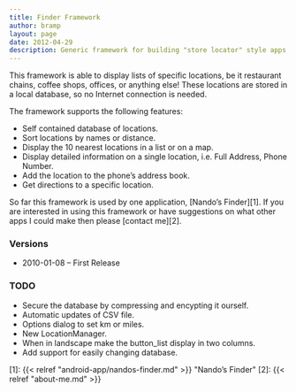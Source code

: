 ```yaml
---
title: Finder Framework
author: bramp
layout: page
date: 2012-04-29
description: Generic framework for building "store locator" style apps
---
```

This framework is able to display lists of specific locations, be it restaurant chains, coffee shops, offices, or anything else! These locations are stored in a local database, so no Internet connection is needed.

The framework supports the following features:

  * Self contained database of locations.
  * Sort locations by names or distance.
  * Display the 10 nearest locations in a list or on a map.
  * Display detailed information on a single location, i.e. Full Address, Phone Number.
  * Add the location to the phone&#8217;s address book.
  * Get directions to a specific location.

So far this framework is used by one application, [Nando&#8217;s Finder][1]. If you are interested in using this framework or have suggestions on what other apps I could make then please [contact me][2].

### Versions

  * 2010-01-08 &#8211; First Release

### TODO

  * Secure the database by compressing and encypting it ourself.
  * Automatic updates of CSV file.
  * Options dialog to set km or miles.
  * New LocationManager.
  * When in landscape make the button_list display in two columns.
  * Add support for easily changing database.

 [1]: {{< relref "android-app/nandos-finder.md" >}} "Nando’s Finder"
 [2]: {{< relref "about-me.md" >}}

